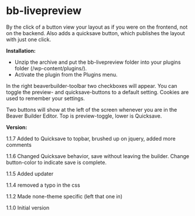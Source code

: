 # bb-livepreview
By the click of a button view your layout as if you were on the frontend, not on the backend.
Also adds a quicksave button, which publishes the layout with just one click.

**Installation:**

* Unzip the archive and put the bb-livepreview folder into your plugins folder (/wp-content/plugins/).
* Activate the plugin from the Plugins menu.


In the right beaverbuilder-toolbar two checkboxes will appear. You can toggle the preview- and quicksave-buttons to a default setting. Cookies are used to remember your settings.

Two buttons will show at the left of the screen whenever you are in the Beaver Builder Editor. Top is preview-toggle, lower is Quicksave.


**Version:**

1.1.7	Added to Quicksave to topbar, brushed up on jquery, added more comments

1.1.6	Changed Quicksave behavior, save without leaving the builder. Change button-color to indicate save is complete.

1.1.5	Added updater

1.1.4	removed a typo in the css

1.1.2	Made none-theme specific (left that one in)

1.1.0	Initial version
